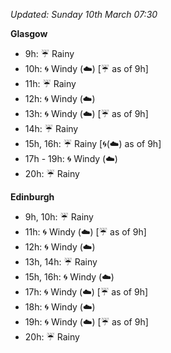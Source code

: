 *Updated: Sunday 10th March 07:30*

**Glasgow**

* 9h: :umbrella: Rainy
* 10h: :cyclone: Windy (:cloud:) [:umbrella: as of 9h]
* 11h: :umbrella: Rainy
* 12h: :cyclone: Windy (:cloud:)
* 13h: :cyclone: Windy (:cloud:) [:umbrella: as of 9h]
* 14h: :umbrella: Rainy
* 15h, 16h: :umbrella: Rainy [:cyclone:(:cloud:) as of 9h]
* 17h - 19h: :cyclone: Windy (:cloud:)
* 20h: :umbrella: Rainy

**Edinburgh**

* 9h, 10h: :umbrella: Rainy
* 11h: :cyclone: Windy (:cloud:) [:umbrella: as of 9h]
* 12h: :cyclone: Windy (:cloud:)
* 13h, 14h: :umbrella: Rainy
* 15h, 16h: :cyclone: Windy (:cloud:)
* 17h: :cyclone: Windy (:cloud:) [:umbrella: as of 9h]
* 18h: :cyclone: Windy (:cloud:)
* 19h: :cyclone: Windy (:cloud:) [:umbrella: as of 9h]
* 20h: :umbrella: Rainy
